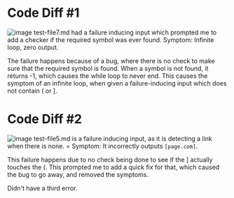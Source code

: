 # Code Diff #1
![image](https://user-images.githubusercontent.com/13767574/165031931-70b35fc7-7088-42ce-b056-2a90a8df5298.png)
test-file7.md had a failure inducing input which prompted me to add a checker if the required symbol was ever found. 
Symptom:
Infinite loop, zero output. 

The failure happens because of a bug, where there is no check to make sure that the required symbol is found. When a symbol is not found, it returns -1, which causes the while loop to never end. This causes the symptom of an infinite loop, when given a failure-inducing input which does not contain ( or ].

# Code Diff #2
![image](https://user-images.githubusercontent.com/13767574/165034320-154f138e-3e66-44e9-9b62-86413cd40244.png)
test-file5.md is a failure inducing input, as it is detecting a link when there is none. =
Symptom:
It incorrectly outputs `[page.com]`.

This failure happens due to no check being done to see if the ] actually touches the (. This prompted me to add a quick fix for that, which caused the bug to go away, and removed the symptoms. 

Didn't have a third error. 
